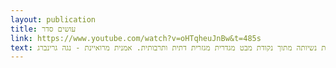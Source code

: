 ```yaml
---
layout: publication
title: עושים סדר
link: https://www.youtube.com/watch?v=oHTqheuJnBw&t=485s
text: קישור לכתבה טלויזיונית בתכנית עושים סדר עם גל גבאי על התערוכה צאינה וראינה שנפתחה באפריל 2017. הראיון עוסק באישה דתית כאמנית החוקרת את נשיותה מתוך נקודת מבט מגדרית מגזרית דתית ותרבותית. אמנית מרואיינת - נגה גרינברג.
---
```

